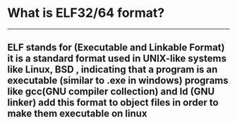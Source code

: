 # What is ELF32/64 format?
---------------------------------------------------------------------------
ELF stands for (Executable and Linkable Format) it is a standard format used in UNIX-like systems like Linux, BSD , indicating that a program is an executable (similar to .exe in windows)
programs like gcc(GNU compiler collection) and ld (GNU linker) add this format to object files in order to make them executable on linux
--------------------------------------------------------------------------
